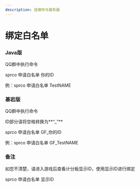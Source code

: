 ```yaml
---
description: 连接你与服务器
---
```


# 绑定白名单

### Java版

QQ群中执行命令

sprco 申请白名单 你的ID

例：sprco 申请白名单 TestNAME

### 基岩版

QQ群中执行命令

ID部分请将空格转换为**“\_”**

sprco 申请白名单 GF\_你的ID

例：sprco 申请白名单 GF\_TestNAME

### 备注

如您不清楚，请进入游戏后查看计分板显示ID，使用显示ID进行绑定

sprco 申请白名单 显示ID
